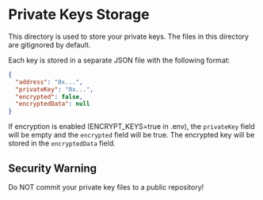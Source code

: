 # Private Keys Storage

This directory is used to store your private keys. The files in this directory are gitignored by default.

Each key is stored in a separate JSON file with the following format:

```json
{
  "address": "0x...",
  "privateKey": "0x...",
  "encrypted": false,
  "encryptedData": null
}
```

If encryption is enabled (ENCRYPT_KEYS=true in .env), the `privateKey` field will be empty and the `encrypted` field will be true. The encrypted key will be stored in the `encryptedData` field.

## Security Warning

Do NOT commit your private key files to a public repository!